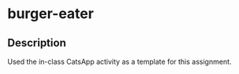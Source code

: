 # burger-eater

## Description

Used the in-class CatsApp activity as a template for this assignment.
